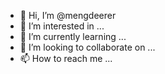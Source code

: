 - 👋 Hi, I’m @mengdeerer
- 👀 I’m interested in ...
- 🌱 I’m currently learning ...
- 💞️ I’m looking to collaborate on ...
- 📫 How to reach me ...

<!---
mengdeerer/mengdeerer is a ✨ special ✨ repository because its `README.md` (this file) appears on your GitHub profile.
You can click the Preview link to take a look at your changes.
--->
